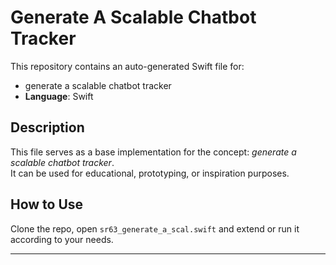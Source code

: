# Generate A Scalable Chatbot Tracker

This repository contains an auto-generated Swift file for:

- generate a scalable chatbot tracker
- **Language**: Swift

## Description

This file serves as a base implementation for the concept: *generate a scalable chatbot tracker*.  
It can be used for educational, prototyping, or inspiration purposes.

## How to Use

Clone the repo, open `sr63_generate_a_scal.swift` and extend or run it according to your needs.

---


